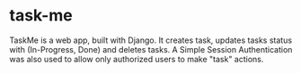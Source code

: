 # task-me
TaskMe is a web app, built with Django. It creates task, updates tasks status with (In-Progress, Done) and deletes tasks. A Simple Session Authentication was also used to allow only authorized users to make "task" actions.
